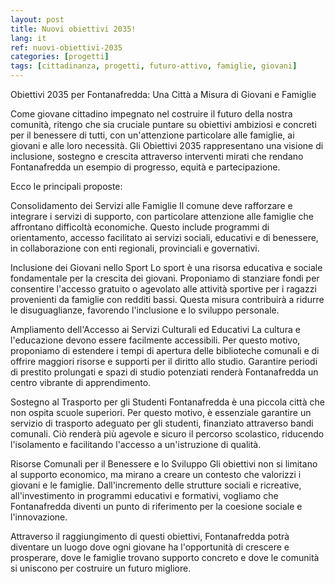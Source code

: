 ```yaml
---
layout: post
title: Nuovi obiettivi 2035!
lang: it
ref: nuovi-obiettivi-2035
categories: [progetti]
tags: [cittadinanza, progetti, futuro-attivo, famiglie, giovani]
---
```


Obiettivi 2035 per Fontanafredda: Una Città a Misura di Giovani e Famiglie

Come giovane cittadino impegnato nel costruire il futuro della nostra comunità, ritengo che sia cruciale puntare su obiettivi ambiziosi e concreti per il benessere di tutti, con un'attenzione particolare alle famiglie, ai giovani e alle loro necessità. Gli Obiettivi 2035 rappresentano una visione di inclusione, sostegno e crescita attraverso interventi mirati che rendano Fontanafredda un esempio di progresso, equità e partecipazione.

Ecco le principali proposte:

Consolidamento dei Servizi alle Famiglie
Il comune deve rafforzare e integrare i servizi di supporto, con particolare attenzione alle famiglie che affrontano difficoltà economiche. Questo include programmi di orientamento, accesso facilitato ai servizi sociali, educativi e di benessere, in collaborazione con enti regionali, provinciali e governativi.

Inclusione dei Giovani nello Sport
Lo sport è una risorsa educativa e sociale fondamentale per la crescita dei giovani. Proponiamo di stanziare fondi per consentire l'accesso gratuito o agevolato alle attività sportive per i ragazzi provenienti da famiglie con redditi bassi. Questa misura contribuirà a ridurre le disuguaglianze, favorendo l'inclusione e lo sviluppo personale.

Ampliamento dell'Accesso ai Servizi Culturali ed Educativi
La cultura e l'educazione devono essere facilmente accessibili. Per questo motivo, proponiamo di estendere i tempi di apertura delle biblioteche comunali e di offrire maggiori risorse e supporti per il diritto allo studio. Garantire periodi di prestito prolungati e spazi di studio potenziati renderà Fontanafredda un centro vibrante di apprendimento.

Sostegno al Trasporto per gli Studenti
Fontanafredda è una piccola città che non ospita scuole superiori. Per questo motivo, è essenziale garantire un servizio di trasporto adeguato per gli studenti, finanziato attraverso bandi comunali. Ciò renderà più agevole e sicuro il percorso scolastico, riducendo l'isolamento e facilitando l'accesso a un'istruzione di qualità.

Risorse Comunali per il Benessere e lo Sviluppo
Gli obiettivi non si limitano al supporto economico, ma mirano a creare un contesto che valorizzi i giovani e le famiglie. Dall'incremento delle strutture sociali e ricreative, all'investimento in programmi educativi e formativi, vogliamo che Fontanafredda diventi un punto di riferimento per la coesione sociale e l'innovazione.

Attraverso il raggiungimento di questi obiettivi, Fontanafredda potrà diventare un luogo dove ogni giovane ha l'opportunità di crescere e prosperare, dove le famiglie trovano supporto concreto e dove le comunità si uniscono per costruire un futuro migliore.

